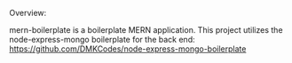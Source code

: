 Overview: 

mern-boilerplate is a boilerplate MERN application.  This project utilizes the node-express-mongo boilerplate for the back end: https://github.com/DMKCodes/node-express-mongo-boilerplate